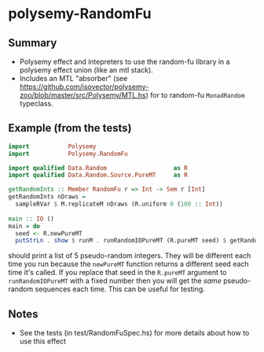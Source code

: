 # polysemy-RandomFu

## Summary
- Polysemy effect and intepreters to use the random-fu library in a polysemy effect union (like an mtl stack).
- Includes an MTL "absorber" (see https://github.com/isovector/polysemy-zoo/blob/master/src/Polysemy/MTL.hs) for
to random-fu ```MonadRandom``` typeclass.

## Example (from the tests)
```haskell
import           Polysemy
import           Polysemy.RandomFu

import qualified Data.Random                   as R
import qualified Data.Random.Source.PureMT     as R

getRandomInts :: Member RandomFu r => Int -> Sem r [Int]
getRandomInts nDraws =
  sampleRVar $ M.replicateM nDraws (R.uniform 0 (100 :: Int))
  
main :: IO ()
main = do
  seed <- R.newPureMT
  putStrLn . show $ runM . runRandomIOPureMT (R.pureMT seed) $ getRandomInts 5
```
should print a list of 5 pseudo-random integers. 
They will be different each time you run because the ```newPureMT``` function 
returns a different seed each time it's called.  If you replace that seed in 
the ```R.pureMT``` argument to ```runRandomIOPureMT``` with a fixed number
then you will get the *same* pseudo-random sequences each time.  This can be
useful for testing.

## Notes
- See the tests (in test/RandomFuSpec.hs) for more details about how to use this effect
